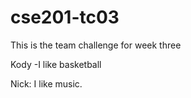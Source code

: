 # cse201-tc03
This is the team challenge for week three

Kody
-I like basketball

Nick: I like music.



